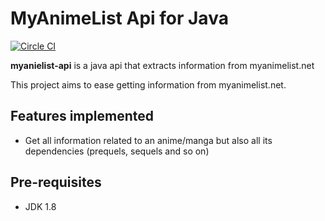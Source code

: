 # MyAnimeList Api for Java
[![Circle CI](https://circleci.com/gh/v4lproik/googlanime/tree/master.svg?style=shield)](https://circleci.com/gh/v4lproik/googlanime/tree/master)

**myanielist-api** is a java api that extracts information from myanimelist.net

This project aims to ease getting information from myanimelist.net.

## Features implemented

- Get all information related to an anime/manga but also all its dependencies (prequels, sequels and so on)

## Pre-requisites

- JDK 1.8
